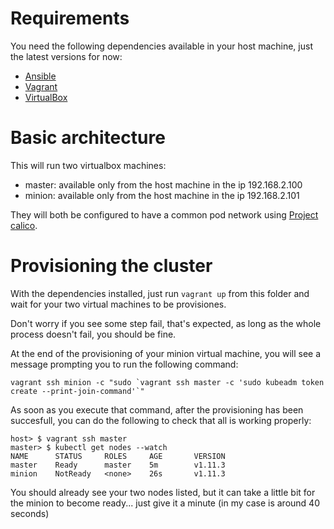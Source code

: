 # Requirements

You need the following dependencies available in your host machine, just the latest versions for now:

- [Ansible](https://www.ansible.com/)
- [Vagrant](https://www.vagrantup.com/)
- [VirtualBox](https://www.virtualbox.org/)

# Basic architecture

This will run two virtualbox machines:

- master: available only from the host machine in the ip 192.168.2.100
- minion: available only from the host machine in the ip 192.168.2.101

They will both be configured to have a common pod network using [Project calico](https://www.projectcalico.org/).

# Provisioning the cluster

With the dependencies installed, just run `vagrant up` from this folder and wait for your two virtual machines to be provisiones.

Don't worry if you see some step fail, that's expected, as long as the whole process doesn't fail, you should be fine.

At the end of the provisioning of your minion virtual machine, you will see a message prompting you to run the following command:

```shell
vagrant ssh minion -c "sudo `vagrant ssh master -c 'sudo kubeadm token create --print-join-command'`"
```

As soon as you execute that command, after the provisioning has been succesfull, you can do the following to check that all is working properly:

```shell
host> $ vagrant ssh master
master> $ kubectl get nodes --watch
NAME      STATUS     ROLES     AGE       VERSION
master    Ready      master    5m        v1.11.3
minion    NotReady   <none>    26s       v1.11.3
```

You should already see your two nodes listed, but it can take a little bit for the minion to become ready... just give it a minute (in my case is around 40 seconds)
